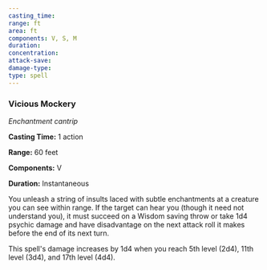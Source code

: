 ```yaml
---
casting_time: 
range: ft
area: ft
components: V, S, M
duration: 
concentration: 
attack-save: 
damage-type: 
type: spell
---
```

### Vicious Mockery

*Enchantment cantrip*

**Casting Time:** 1 action

**Range:** 60 feet

**Components:** V

**Duration:** Instantaneous

You unleash a string of insults laced with subtle enchantments at a creature you can see within range. If the target can hear you (though it need not understand you), it must succeed on a Wisdom saving throw or take 1d4 psychic damage and have disadvantage on the next attack roll it makes before the end of its next turn.

This spell's damage increases by 1d4 when you reach 5th level (2d4), 11th level (3d4), and 17th level (4d4).